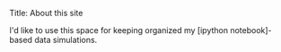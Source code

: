 Title: About this site

I'd like to use this space for keeping organized my [ipython
notebook]-based data simulations. 
